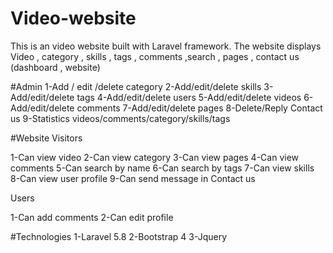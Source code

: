 # Video-website
This is an video website built with Laravel framework. The website displays Video , category , skills , tags , comments ,search , pages , contact us (dashboard , website)

#Admin
1-Add / edit /delete category
2-Add/edit/delete skills
3-Add/edit/delete tags
4-Add/edit/delete users
5-Add/edit/delete videos
6-Add/edit/delete comments
7-Add/edit/delete pages
8-Delete/Reply Contact us
9-Statistics videos/comments/category/skills/tags

#Website
Visitors

  1-Can view video
  2-Can view category
  3-Can view pages
  4-Can view comments
  5-Can search by name
  6-Can search by tags
  7-Can view skills
  8-Can view user profile
  9-Can send message in Contact us
 
 Users
 
  1-Can add comments
  2-Can edit profile
  
#Technologies
1-Laravel 5.8
2-Bootstrap 4
3-Jquery

